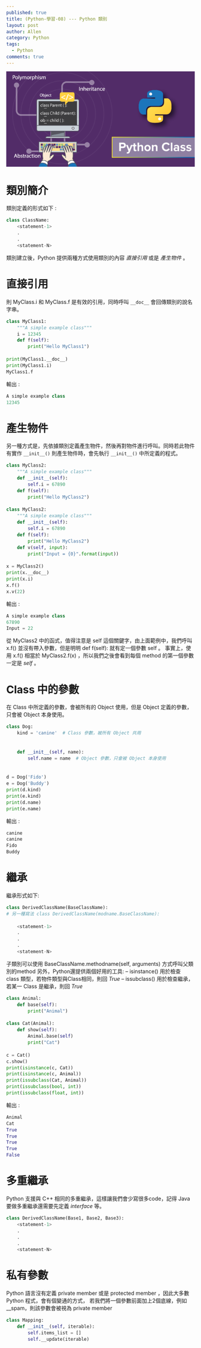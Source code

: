 ```yaml
---
published: true
title: (Python-學習-08) --- Python 類別
layout: post
author: Allen
category: Python
tags: 
  - Python
comments: true
---
```


![book](/images/blog/20180312/20180312-000.png)


# 類別簡介
類別定義的形式如下 :
```python
class ClassName:
    <statement-1>
    .
    .
    <statement-N>
```
類別建立後，Python 提供兩種方式使用類別的內容 *直接引用* 或是 *產生物件* 。

# 直接引用
則 MyClass.i 和 MyClass.f 是有效的引用，同時呼叫 `__doc__` 會回傳類別的說名字串。
```python
class MyClass1:
    """A simple example class"""
    i = 12345
    def f(self):
        print("Hello MyClass1")

print(MyClass1.__doc__)
print(MyClass1.i)
MyClass1.f
```

輸出 :
```python
A simple example class
12345
```

# 產生物件
另一種方式是，先依據類別定義產生物件，然後再對物件進行呼叫。同時若此物件有實作 `__init__()`
則產生物件時，會先執行 `__init__()` 中所定義的程式。
```python
class MyClass2:
    """A simple example class"""
    def __init__(self):
        self.i = 67890
    def f(self):
        print("Hello MyClass2")

class MyClass2:
    """A simple example class"""
    def __init__(self):
        self.i = 67890
    def f(self):
        print("Hello MyClass2")
    def v(self, input):
        print("Input = {0}".format(input))

x = MyClass2()
print(x.__doc__)
print(x.i)
x.f()
x.v(22)
```

輸出 :
```python
A simple example class
67890
Input = 22
```

從 MyClass2 中的函式，值得注意是 self 這個關鍵字，由上面範例中，我們呼叫 x.f() 並沒有帶入參數，但是明明 def f(self): 就有定一個參數 self 。
事實上，使用 x.f() 相當於 MyClass2.f(x) ，所以我們之後會看到每個 method 的第一個參數一定是 *self* 。


# Class 中的參數
在 Class 中所定義的參數，會被所有的 Object 使用，但是 Object 定義的參數，只會被 Object 本身使用。
```python
class Dog:
    kind = 'canine'  # Class 參數，被所有 Object 共用


    def __init__(self, name):
        self.name = name  # Object 參數，只會被 Object 本身使用


d = Dog('Fido')
e = Dog('Buddy')
print(d.kind)
print(e.kind)
print(d.name)
print(e.name)
```

輸出 :
```python
canine
canine
Fido
Buddy
```

# 繼承
繼承形式如下:
```python
class DerivedClassName(BaseClassName):   
# 另一種寫法 class DerivedClassName(modname.BaseClassName):

    <statement-1>
    .
    .
    .
    <statement-N>
```

子類別可以使用 BaseClassName.methodname(self, arguments) 方式呼叫父類別的method
另外，Python還提供兩個好用的工具:
– isinstance() 用於檢查 class 類型，若物件類型與Class相同，則回 *True*
– issubclass() 用於檢查繼承，若某一 Class 是繼承，則回 *True*
```python
class Animal:
    def base(self):
        print("Animal")

class Cat(Animal):
    def show(self):
        Animal.base(self)
        print("Cat")

c = Cat()
c.show()
print(isinstance(c, Cat))
print(isinstance(c, Animal))
print(issubclass(Cat, Animal))
print(issubclass(bool, int))
print(issubclass(float, int))
```

輸出 :
```python
Animal
Cat
True
True
True
True
False
```

# 多重繼承
Python 支援與 C++ 相同的多重繼承，這樣讓我們會少寫很多code，記得 Java 要做多重繼承還需要先定義 *interface* 等。
```python
class DerivedClassName(Base1, Base2, Base3):
    <statement-1>
    .
    .
    .
    <statement-N>
```

# 私有參數
Python 語言沒有定義 private member 或是 protected member ，因此大多數 Python 程式，會有個變通的方式，
若我們將一個參數前面加上2個底線，例如 __spam，則該參數會被視為 private member
```python
class Mapping:
    def __init__(self, iterable):
        self.items_list = []
        self.__update(iterable)
```